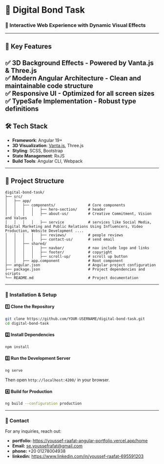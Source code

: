 # 🔗 Digital Bond Task

### 🌟 Interactive Web Experience with Dynamic Visual Effects

---

## 🚀 Key Features
✅ **3D Background Effects** - Powered by Vanta.js & Three.js  
✅ **Modern Angular Architecture** - Clean and maintainable code structure  
✅ **Responsive UI** - Optimized for all screen sizes  
✅ **TypeSafe Implementation** - Robust type definitions  
---

## 🛠️ Tech Stack
- **Framework**: Angular 19+  
- **3D Visualization**: [Vanta.js](https://www.vantajs.com/), Three.js  
- **Styling**: SCSS, Bootstrap  
- **State Management**: RxJS  
- **Build Tools**: Angular CLI, Webpack  

---

## 📂 Project Structure
```
digital-bond-task/
├── src/
│   ├── app/
│   │   ├── components/               # Core components
│   │   │   │   ├── hero-section/     # header
│   │   │   │   ├── about-us/         # Creative Commitment, Vision and Values
│   │   │   │   ├── service           # services like Social Media, Digital Marketing and Public Relations Using Influencers, Video Production, Website Development ....
│   │   │   │   ├── reviews/          # people reviews
│   │   │   │   ├── contact-us/       # send email
│   │   ├── shared/                   
│   │   │   │   ├── navbar/           # nav include logo and links
│   │   │   │   ├── footer/           # copyright
│   │   │   │   ├── scroll-up/        # scroll up button
│   │   ├── app.component             # Root component
├── angular.json                      # Angular project configuration
├── package.json                      # Project dependencies and scripts
└── README.md                         # Project documentation
```
---

### 📌 Installation & Setup
#### 1️⃣ Clone the Repository
```bash
git clone https://github.com/YOUR-USERNAME/digital-bond-task.git
cd digital-bond-task
```

#### 2️⃣ Install Dependencies
```bash
npm install
```

#### 3️⃣ Run the Development Server
```bash
ng serve
```
Then open `http://localhost:4200/` in your browser.

#### 4️⃣ Build for Production
```bash
ng build --configuration production
```
---


### 📱 Contact
For any inquiries, reach out:  
- **portfolio:** https://youssef-raafat-angular-portfolio.vercel.app/home
- **Email:** se.youssefrafat@gmail.com
- **phone:** +20 01278004938
- **linkedin:** https://www.linkedin.com/in/youssef-raafat-695591203


